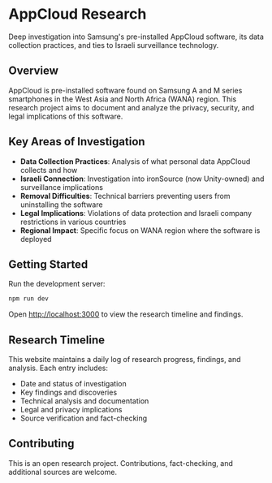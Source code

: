 # AppCloud Research

Deep investigation into Samsung's pre-installed AppCloud software, its data collection practices, and ties to Israeli surveillance technology.

## Overview

AppCloud is pre-installed software found on Samsung A and M series smartphones in the West Asia and North Africa (WANA) region. This research project aims to document and analyze the privacy, security, and legal implications of this software.

## Key Areas of Investigation

- **Data Collection Practices**: Analysis of what personal data AppCloud collects and how
- **Israeli Connection**: Investigation into ironSource (now Unity-owned) and surveillance implications
- **Removal Difficulties**: Technical barriers preventing users from uninstalling the software
- **Legal Implications**: Violations of data protection and Israeli company restrictions in various countries
- **Regional Impact**: Specific focus on WANA region where the software is deployed

## Getting Started

Run the development server:

```bash
npm run dev
```

Open [http://localhost:3000](http://localhost:3000) to view the research timeline and findings.

## Research Timeline

This website maintains a daily log of research progress, findings, and analysis. Each entry includes:

- Date and status of investigation
- Key findings and discoveries
- Technical analysis and documentation
- Legal and privacy implications
- Source verification and fact-checking

## Contributing

This is an open research project. Contributions, fact-checking, and additional sources are welcome.
